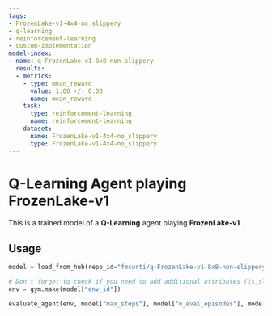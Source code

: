 ```yaml
---
tags:
- FrozenLake-v1-4x4-no_slippery
- q-learning
- reinforcement-learning
- custom-implementation
model-index:
- name: q-FrozenLake-v1-8x8-non-slippery
  results:
  - metrics:
    - type: mean_reward
      value: 1.00 +/- 0.00
      name: mean_reward
    task:
      type: reinforcement-learning
      name: reinforcement-learning
    dataset:
      name: FrozenLake-v1-4x4-no_slippery
      type: FrozenLake-v1-4x4-no_slippery
---
```


  # **Q-Learning** Agent playing **FrozenLake-v1**
  This is a trained model of a **Q-Learning** agent playing **FrozenLake-v1** .
  
  ## Usage
  ```python
  model = load_from_hub(repo_id="fmcurti/q-FrozenLake-v1-8x8-non-slippery", filename="q-learning.pkl")

  # Don't forget to check if you need to add additional attributes (is_slippery=False etc)
  env = gym.make(model["env_id"])

  evaluate_agent(env, model["max_steps"], model["n_eval_episodes"], model["qtable"], model["eval_seed"])
  
  ```
  